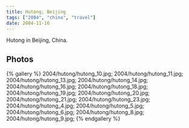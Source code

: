 ```yaml
---
title: Hutong, Beijing
tags: ["2004", "china", "travel"]
date: 2004-11-16
---
```

Hutong in Beijing, China.

## Photos 

{% gallery %} 
2004/hutong/hutong_10.jpg;
2004/hutong/hutong_11.jpg;
2004/hutong/hutong_13.jpg;
2004/hutong/hutong_14.jpg;
2004/hutong/hutong_16.jpg;
2004/hutong/hutong_18.jpg;
2004/hutong/hutong_19.jpg;
2004/hutong/hutong_20.jpg;
2004/hutong/hutong_21.jpg;
2004/hutong/hutong_23.jpg;
2004/hutong/hutong_4.jpg;
2004/hutong/hutong_5.jpg;
2004/hutong/hutong_6.jpg;
2004/hutong/hutong_8.jpg;
2004/hutong/hutong_9.jpg;
{% endgallery %}

